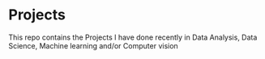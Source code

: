 # Projects
This repo contains the Projects I have done recently in Data Analysis, Data Science, Machine learning and/or Computer vision
